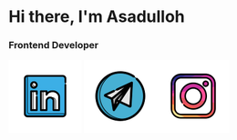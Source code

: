 # Hi there, I'm Asadulloh 

###  Frontend Developer

[![linkedin](https://github.com/Asat1llo/Asat1llo/blob/main/assets/linkedin.svg)](https://www.linkedin.com/in/asadulloh-iminjonov-b55549294?utm_source=share&utm_campaign=share_via&utm_content=profile&utm_medium=android_app) [![telegram](https://github.com/Asat1llo/Asat1llo/blob/main/assets/telegram.svg)](https://t.me/asadul1oh)[![instagram](https://github.com/Asat1llo/Asat1llo/blob/main/assets/instagram.svg)](https://instagram.com/asadulloh_iminjonov?igshid=M2RkZGJiMzhjOQ==)